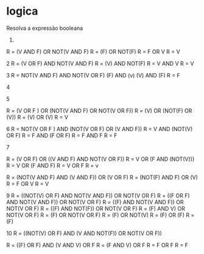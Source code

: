 # logica


Resolva a expressão booleana 

1. 
R = (V AND F) OR NOT(V AND F)
R = (F) OR NOT(F)
R = F OR V 
R = V

2 
R = (V OR F) AND NOT(V AND F)
R = (V) AND NOT(F)
R = V AND V
R = V

3 
R = NOT(V AND F) AND NOT(V OR F)
(F) AND (v)
(V) AND (F)
R = F 

4 







5 

R = (V OR F ) OR (NOT(V AND F) OR NOT(V OR F))
R = (V) OR (NOT(F) OR (V))
R = (V) OR (V)
R = V


6 
R = NOT(V OR F ) AND (NOT(V OR F) OR (V AND F))
R = V AND (NOT(V) OR F)
R = F AND (F OR F)
R = F AND F 
R = F

7 

R = (V OR F) OR ((V AND F) AND NOT(V OR F))
R = V OR (F AND (NOT(V)))
R = V OR (F AND F)
R = V OR F 
R = v

R = (NOT(V AND F) AND (V AND F)) OR (V OR F)
R = (NOT(F) AND F) OR (V)
R = F OR V 
R = V

9
R = ((NOT(V) OR F) AND NOT(V AND F)) OR NOT(V OR F)
R = ((F OR F) AND NOT(V AND F)) OR NOT(V OR F)
R = ((F) AND NOT(V AND F)) OR NOT(V OR F)
R = ((F) AND NOT(F)) OR NOT(V OR F)
R = (F) AND V) OR NOT(V OR F)
R = (F) OR NOT(V OR F)
R = (F) OR NOT(V)
R = (F) OR (F)
R = (F)


10 
R = ((NOT(V) OR F) AND (V AND NOT(F)) OR NOT(V OR F))

R = ((F) OR F) AND  (V AND V) OR F
R = (F AND V) OR F
R = F OR F
R = F